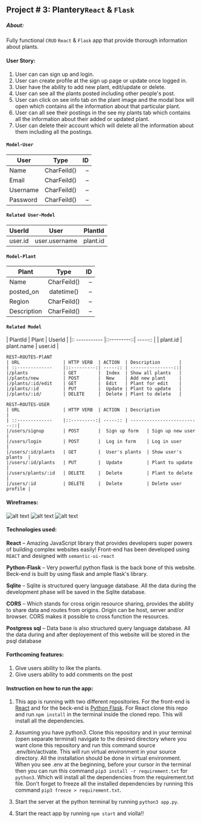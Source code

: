 ## Project # 3: Plantery```React```  & ```Flask```

##### About:
Fully functional ```CRUD``` ```React``` & ```Flask``` app that provide thorough information about plants.

#### User Story:
1. User can can sign up and login.
2. User can create profile at the sign up page or update once logged in.
3. User have the ability to add new plant, edit/update or delete.
4. User can see all the plants posted including other people's post.
5. User can click on see info tab on the plant image and the modal box will open which contains all the information about that particular plant.
6. User can all see their postings in the see my plants tab which contains all the information about their added or updated plant.
7. User can delete their account which will delete all the information about them including all the postings.

#### ```Model-User```

| User           | Type        | ID     |
| -------------  |:-----------:| -----: |
| Name           | CharFeild() |  –
| Email          | CharFeild() |  –
| Username       | CharFeild() |  –
| Password       | CharFeild() |  –

#### ```Related User-Model```
| UserId        | User          | PlantId  |
| ------------- |:-------------:| -----:   |
| user.id       | user.username | plant.id |


#### ```Model-Plant```  
| Plant          | Type        | ID     |
| -------------  |:-----------:| -----: |
| Name           | CharFeild() |  –
| posted_on      | datetime()  |  –
| Region         | CharFeild() |  –
| Description    | CharFeild() |  –


#### ```Related Model```
| PlantId        | Plant       | UserId   |
|:: -----------  |::---------::| -----::  |
| plant.id       | plant.name  | user.id  |

```
REST–ROUTES-PlANT
| URL                | HTTP VERB  | ACTION  | Description       |
| ::-------------    |::---------:| -----:: | ----------------::|
|/plants             | GET        |  Index  | Show all plants   |
|/plants/new         | POST       |  New    | Add new plant     |
|/plants/:id/edit    | GET        |  Edit   | Plant for edit    |  
|/plants/:id         | PUT        |  Update | Plant to update   |
|/plants/:id/        | DELETE     |  Delete | Plant to delete   |

REST–ROUTES-USER  
| URL                | HTTP VERB  | ACTION  | Description                 |
| ::-------------    |::---------:| -----:: | --------------------------::|
|/users/signup       | POST       |  Sign up form   | Sign up new user    |
|/users/login        | POST       |  Log in form    | Log in user         |
|/users/:id/plants   | GET        |  User's plants  | Show user's plants  |  
|/users/:id/plants   | PUT        |  Update         | Plant to update     |
|/users/plants/:id   | DELETE     |  Delete         | Plant to delete     |
|/users/:id          | DELETE     |  Delete         | Delete user profile |
```
#### Wireframes:
![alt text](https://i.imgur.com/cbD3bfX.jpg)
![alt text](https://i.imgur.com/2umptRu.jpg)
![alt text](https://i.imgur.com/iTNBWoj.jpg)

#### Technologies used:
**React** – Amazing JavaScript library that provides developers super powers of building complex websites easily! Front-end has been developed using ```REACT``` and designed with ```semantic-ui-react```

__Python-Flask__ – Very powerful python flask is the back bone of this website. Beck-end is built by using flask and ample flask's library.

**Sqlite** – Sqlite is structured query language database. All the data during the development phase will be saved in the Sqlite database.

**CORS** – Which stands for cross origin resource sharing, provides the ability to share data and routes from origins. Origin can be host, server and/or browser. CORS makes it possible to cross function the resources.

__Postgress sql__ – Data base is also structured query language database. All the data during and after deployement of this website will be stored in the psql database

#### Forthcoming features:
1. Give users ability to like the plants.
2. Give users ability to add comments on the post

#### Instruction on how to run the app:
1. This app is running with two different repositories. For the front-end is [React](https://github.com/Paresh10/plantery-react-full-crud) and for the beck-end is [Python Flask](https://github.com/Paresh10/plantery-flask-full-crud). For React clone this repo and run ```npm install``` in the terminal inside the cloned repo. This will install all the dependencies.

2. Assuming you have python3. Clone this repository and in your terminal (open separate terminal) navigate to the desired directory where you want clone this repository and run this command source .env/bin/activate. This will run virtual environment in your source directory. All the installation should be done in virtual environment. When you see .env at the beginning, before your cursor in the terminal then you can run this command ```pip3 install -r requirement.txt``` for ```python3```. Which will install all the dependencies from the requirement.txt file. Don't forget to freeze all the installed dependencies by running this command ```pip3 freeze > requirement.txt```.

3. Start the server at the python terminal by running ```python3 app.py```.

4. Start the react app by running ```npm start``` and violla!!
